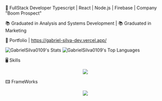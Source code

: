 💾 FullStack Developer Typescript | React | Node.js | Firebase | Company "Boom Prospect"

📚 Graduated in Analysis and Systems Development | 📚 Graduated in Marketing

💾 Portfolio | https://gabriel-silva-dev.vercel.app/
 
![GabrielSilva0109's Stats](https://github-readme-stats.vercel.app/api?username=GabrielSilva0109&theme=dark&show_icons=true&hide_border=true&count_private=true)
![GabrielSilva0109's Top Languages](https://github-readme-stats.vercel.app/api/top-langs/?username=GabrielSilva0109&theme=dark&show_icons=true&hide_border=true&layout=compact)
&nbsp;

🖥 Skills 

<p align="center">
  <a href="https://skillicons.dev">
    <img src="https://skillicons.dev/icons?i=ts,react,vue,js,java,py,nodejs,mysql,postgres,firebase,aws,html,css" />
  </a>
</p>

🖽 FrameWorks 

<p align="center">
  <a href="https://skillicons.dev">
    <img src="https://skillicons.dev/icons?i=gcp,spring,github,npm,postman,docker,tailwind,sass,bootstrap,netlify" />
  </a>
</p>
